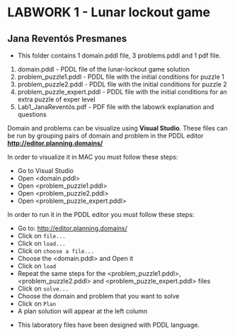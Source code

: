 LABWORK 1 - Lunar lockout game 
===
Jana Reventós Presmanes 
---
* This folder contains 1 domain.pddl file, 3 problems.pddl and 1 pdf file. 

1. domain.pddl                  - PDDL file of the lunar-lockout game solution    
2. problem_puzzle1.pddl         - PDDL file with the initial conditions for puzzle 1 
3. problem_puzzle2.pddl         - PDDL file with the initial conditions for puzzle 2 
4. problem_puzzle_expert.pddl   - PDDL file with the initial conditions for an extra puzzle of exper level 
5. Lab1_JanaReventós.pdf        - PDF file with the labowrk explanation and questions              


Domain and problems can be visualize using **Visual Studio**. These files can be run by grouping pairs of domain and problem in the PDDL editor **http://editor.planning.domains/**

In order to visualize it in MAC you must follow these steps:

- Go to Visual Studio 
- Open <domain.pddl> 
- Open <problem_puzzle1.pddl> 
- Open <problem_puzzle2.pddl>
- Open <problem_puzzle_expert.pddl>

In order to run it in the PDDL editor you must follow these steps: 

- Go to: http://editor.planning.domains/
- Click on `file...` 
- Click on `load...` 
- Click on `choose a file...`
- Choose the <domain.pddl> and Open it
- Click on `load`
- Repeat the same steps for the <problem_puzzle1.pddl>, <problem_puzzle2.pddl> and <problem_puzzle_expert.pddl> files 
- Click on `solve...`
- Choose the domain and problem that you want to solve 
- Click on `Plan`
- A plan solution will appear at the left column 


* This laboratory files have been designed with PDDL language. 

